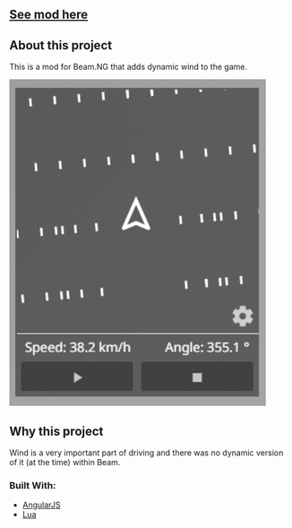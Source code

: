 ## [See mod here](https://www.beamng.com/resources/winds-of-change.33596/)

## About this project

This is a mod for Beam.NG that adds dynamic wind to the game.

![page](docs/images/page.png)

## Why this project

Wind is a very important part of driving and there was no dynamic version of it (at the time) within Beam.

### Built With:

- [AngularJS](https://angularjs.org/)
- [Lua](https://www.lua.org/)
